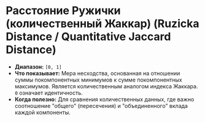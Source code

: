 # Расстояние Ружички (количественный Жаккар) (Ruzicka Distance / Quantitative Jaccard Distance)

* **Диапазон:** `[0, 1]`
* **Что показывает:** Мера несходства, основанная на отношении суммы покомпонентных минимумов к сумме покомпонентных максимумов. Является количественным аналогом индекса Жаккара. `0` означает идентичность.
* **Когда полезно:** Для сравнения количественных данных, где важно соотношение "общего" (пересечения) и "объединенного" вклада каждой компоненты.
